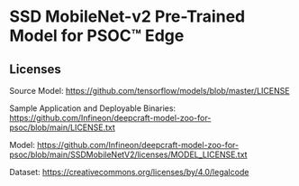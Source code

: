 # SSD MobileNet-v2  Pre-Trained Model for PSOC™ Edge

## Licenses

Source Model: https://github.com/tensorflow/models/blob/master/LICENSE

Sample Application and Deployable Binaries: https://github.com/Infineon/deepcraft-model-zoo-for-psoc/blob/main/LICENSE.txt

Model: https://github.com/Infineon/deepcraft-model-zoo-for-psoc/blob/main/SSDMobileNetV2/licenses/MODEL_LICENSE.txt

Dataset: https://creativecommons.org/licenses/by/4.0/legalcode